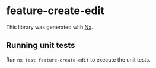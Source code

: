 # feature-create-edit

This library was generated with [Nx](https://nx.dev).

## Running unit tests

Run `nx test feature-create-edit` to execute the unit tests.
